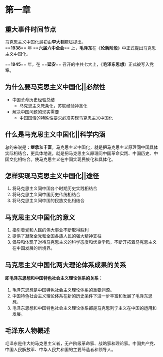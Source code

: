 # 第一章

## 重大事件时间节点
马克思主义中国化最初由**李大钊**朦胧提出。  
==**1938**== 年 ==**六届六中全会**== 上，**毛泽东**在《**论新阶段**》中正式提出马克思主义中国化。

==**1945**== 年，在 ==**延安**== 召开的中共七大上，《**毛泽东思想**》正式被写入党章。

## 为什么要马克思主义中国化||必然性
+ 中国革命历史经验总结
    - 马克思主义教条化，苏联经验神圣化
+ 解决中国问题的现实需要
    - 中国国情的特殊性要求必须实现马克思主义中国化


## 什么是马克思主义中国化||科学内涵
总的来说是：**继承**和**丰富**。马克思主义中国化，就是把马克思主义原理同中国具体实际相结合，更具体地说，就是把马克思主义原理同中国革命实践、中国历史、中国文化相结合。使马克思主义在中国实现民族化和具体化。

## 怎样实现马克思主义中国化||途径
1. 将马克思主义同中国各个时期历史实践相结合
2. 将马克思主义同中国历史传统相结合
3. 将马克思主义同中国的民族文化相结合


## 马克思主义中国化的意义
1. 指引着党和人民的伟大事业不断取得胜利
2. 提供了凝聚全党和全国各族人民的强大精神支柱
3. 倡导和体现了对待马克思主义的科学态度和优良学风，不断开拓着马克思主义在中国发展的新境界。

## 马克思主义中国化两大理论体系成果的关系
#### 即毛泽东思想和中国特色社会主义理论体系的关系：
1. 毛泽东思想是中国特色社会主义理论体系的重要渊源。
2. 中国特色社会主义理论体系在新的历史条件下进一步丰富和发展了毛泽东思想。
3. 毛泽东思想和中国特色社会主义理论体系都是马克思列宁主义在中国的运用和发展。

## 毛泽东人物概述
毛泽东是伟大的马克思主义者，无产阶级革命家、战略家和理论家。中国共产党、中国人民解放军、中华人民共和国的主要缔造者和领导人。